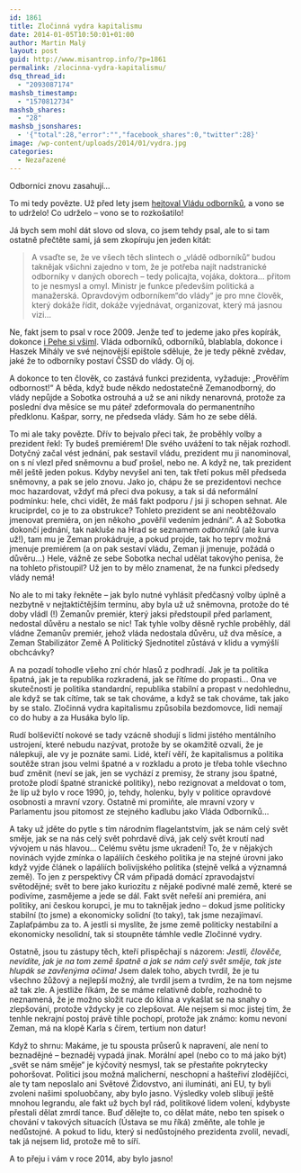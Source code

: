 ```yaml
---
id: 1861
title: Zločinná vydra kapitalismu
date: 2014-01-05T10:50:01+01:00
author: Martin Malý
layout: post
guid: http://www.misantrop.info/?p=1861
permalink: /zlocinna-vydra-kapitalismu/
dsq_thread_id:
  - "2093087174"
mashsb_timestamp:
  - "1570812734"
mashsb_shares:
  - "28"
mashsb_jsonshares:
  - '{"total":28,"error":"","facebook_shares":0,"twitter":28}'
image: /wp-content/uploads/2014/01/vydra.jpg
categories:
  - Nezařazené
---
```

Odborníci znovu zasahují&#8230;

<!--more-->

To mi tedy povězte. Už před lety jsem [hejtoval Vládu odborníků](http://www.misantrop.info/vlada-odborniku), a vono se to udrželo! Co udrželo &#8211; vono se to rozkošatilo!

Já bych sem mohl dát slovo od slova, co jsem tehdy psal, ale to si tam ostatně přečtěte sami, já sem zkopíruju jen jeden kitát:

> A vsaďte se, že ve všech těch slintech o &#8222;vládě odborníků&#8220; budou taknějak všichni zajedno v tom, že je potřeba najít nadstranické odborníky v daných oborech &#8211; tedy policajta, vojáka, doktora&#8230; přitom to je nesmysl a omyl. Ministr je funkce především politická a manažerská. Opravdovým odborníkem&#8220;do vlády&#8220; je pro mne člověk, který dokáže řídit, dokáže vyjednávat, organizovat, který má jasnou vizi&#8230;

Ne, fakt jsem to psal v roce 2009. Jenže teď to jedeme jako přes kopírák, dokonce [i Pehe si všiml](http://blog.aktualne.centrum.cz/blogy/jiri-pehe.php?itemid=21970). Vláda odborníků, odborníků, blablabla, dokonce i Haszek Mihály ve své nejnovější epištole sděluje, že je tedy pěkně zvědav, jaké že to odborníky postaví ČSSD do vlády. Oj oj.

A dokonce to ten člověk, co zastává funkci prezidenta, vyžaduje: &#8222;Prověřím odbornost!&#8220; A běda, když bude někdo nedostatečně Zemanodborný, do vlády nepůjde a Sobotka ostrouhá a už se ani nikdy nenarovná, protože za poslední dva měsíce se mu páteř zdeformovala do permanentního předklonu. Kašpar, sorry, ne předseda vlády. Sám ho ze sebe dělá.

To mi ale taky povězte. Dřív to bejvalo přeci tak, že proběhly volby a prezident řekl: Ty budeš premiérem! Dle svého uvážení to tak nějak rozhodl. Dotyčný začal vést jednání, pak sestavil vládu, prezident mu ji nanominoval, on s ní vlezl před sněmovnu a buď prošel, nebo ne. A když ne, tak prezident měl ještě jeden pokus. Kdyby nevyšel ani ten, tak třetí pokus měl předseda sněmovny, a pak se jelo znovu. Jako jo, chápu že se prezidentovi nechce moc hazardovat, vždyť má přeci dva pokusy, a tak si dá neformální podmínku: hele, chci vidět, že máš fakt podporu / jsi ji schopen sehnat. Ale kruciprdel, co je to za obstrukce? Tohleto prezident se ani neobtěžovalo jmenovat premiéra, on jen někoho &#8222;pověřil vedením jednání&#8220;. A až Sobotka dokončí jednání, tak nakluše na Hrad se seznamem _odborníků_ (ale kurva už!), tam mu je Zeman prokádruje, a pokud projde, tak ho teprv možná jmenuje premiérem (a on pak sestaví vládu, Zeman ji jmenuje, požádá o důvěru&#8230;) Hele, vážně ze sebe Sobotka nechal udělat takovýho penisa, že na tohleto přistoupil? Už jen to by mělo znamenat, že na funkci předsedy vlády nemá!

No ale to mi taky řekněte &#8211; jak bylo nutné vyhlásit předčasný volby úplně a nezbytně v nejtaktičtějším termínu, aby byla už už sněmovna, protože do té doby vládl (!) Zemanův premiér, který jaksi předstoupil před parlament, nedostal důvěru a nestalo se nic! Tak tyhle volby děsně rychle proběhly, dál vládne Zemanův premiér, jehož vláda nedostala důvěru, už dva měsíce, a Zeman Stabilizátor Země A Politický Sjednotitel zůstává v klidu a vymýšlí obchcávky?

A na pozadí tohodle všeho zní chór hlasů z podhradí. Jak je ta politika špatná, jak je ta republika rozkradená, jak se řítíme do propasti&#8230; Ona ve skutečnosti je politika standardní, republika stabilní a propast v nedohlednu, ale když se tak cítíme, tak se tak chováme, a když se tak chováme, tak jako by se stalo. Zločinná vydra kapitalismu způsobila bezdomovce, lidi nemají co do huby a za Husáka bylo líp.

Rudí bolševičtí nokové se tady vzácně shodují s lidmi jistého mentálního ustrojení, které nebudu nazývat, protože by se okamžitě ozvali, že je nálepkuji, ale vy je poznáte sami. Lidé, kteří věří, že kapitalismus a politika soutěže stran jsou velmi špatné a v rozkladu a proto je třeba tohle všechno buď změnit (neví se jak, jen se vychází z premisy, že strany jsou špatné, protože plodí špatné stranické politiky), nebo rezignovat a meldovat o tom, že líp už bylo v roce 1990, jo, tehdy, holenku, byly v politice opravdové osobnosti a mravní vzory. Ostatně mi promiňte, ale mravní vzory v Parlamentu jsou pitomost ze stejného kadlubu jako Vláda Odborníků&#8230;

A taky už jděte do pytle s tím národním flagelantstvím, jak se nám celý svět směje, jak se na nás celý svět pohrdavě dívá, jak celý svět kroutí nad vývojem u nás hlavou&#8230; Celému světu jsme ukradení! To, že v nějakých novinách vyjde zmínka o lapáliích českého politika je na stejné úrovni jako když vyjde článek o lapáliích bolivijského politika (stejně velká a významná země). To jen z perspektivy ČR vám připadá domácí zpravodajství světodějné; svět to bere jako kuriozitu z nějaké podivné malé země, které se podivíme, zasmějeme a jede se dál. Fakt svět neřeší ani premiéra, ani politiky, ani českou korupci, je mu to taknějak jedno &#8211; dokud jsme politicky stabilní (to jsme) a ekonomicky solidní (to taky), tak jsme nezajímaví. Zaplaťpámbu za to. A jestli si myslíte, že jsme země politicky nestabilní a ekonomicky nesolidní, tak si stoupněte támhle vedle Zločinné vydry.

Ostatně, jsou tu zástupy těch, kteří přispěchají s názorem: _Jestli, člověče, nevidíte, jak je na tom země špatně a jak se nám celý svět směje, tak jste hlupák se zavřenýma očima!_ Jsem dalek toho, abych tvrdil, že je tu všechno žůžový a nejlepší možný, ale tvrdil jsem a tvrdím, že na tom nejsme až tak zle. A jestliže říkám, že se máme relativně dobře, rozhodně to neznamená, že je možno složit ruce do klína a vykašlat se na snahy o zlepšování, protože vždycky je co zlepšovat. Ale nejsem si moc jistej tím, že tenhle nekrajní postoj právě tihle pochopí, protože jak známo: komu nevoní Zeman, má na klopě Karla s čírem, tertium non datur!

Když to shrnu: Makáme, je tu spousta průserů k napravení, ale není to beznadějné &#8211; beznaděj vypadá jinak. Morální apel (nebo co to má jako být) &#8222;svět se nám směje&#8220; je kýčovitý nesmysl, tak se přestaňte pokrytecky pohoršovat. Politici jsou možná malicherní, neschopní a hašteřiví zlodějíčci, ale ty tam neposlalo ani Světové Židovstvo, ani ilumináti, ani EU, ty byli zvoleni našimi spoluobčany, aby bylo jasno. Výsledky voleb slibují ještě mnohou legrandu, ale fakt už bych byl rád, politikové lidem volení, kdybyste přestali dělat zmrdí tance. Buď dělejte to, co dělat máte, nebo ten spisek o chování v takových situacích (Ústava se mu říká) změňte, ale tohle je nedůstojné. A pokud to lidu, který si nedůstojného prezidenta zvolil, nevadí, tak já nejsem lid, protože mě to síří.

A to přeju i vám v roce 2014, aby bylo jasno!